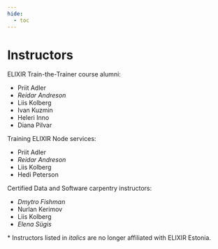```yaml
---
hide:
  - toc
---
```

# Instructors

ELIXIR Train-the-Trainer course alumni:

* Priit Adler
* _Reidar Andreson_
* Liis Kolberg
* Ivan Kuzmin
* Heleri Inno
* Diana Pilvar

Training ELIXIR Node services:

* Priit Adler
* _Reidar Andreson_
* Liis Kolberg
* Hedi Peterson

Certified Data and Software carpentry instructors:

* _Dmytro Fishman_
* Nurlan Kerimov
* Liis Kolberg
* _Elena Sügis_


\* Instructors listed in _italics_ are no longer affiliated with ELIXIR Estonia. 
